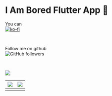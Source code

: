 # I Am Bored Flutter App 🥱


You can <br>
[![ko-fi](https://www.ko-fi.com/img/githubbutton_sm.svg)](https://ko-fi.com/V7V61GH1X)

<br>

Follow me on github <br>
![GitHub followers](https://img.shields.io/github/followers/dhruvilxcode?label=Follow%20me&style=social)

<br>

![](https://raw.githubusercontent.com/flutter/website/master/src/_assets/image/flutter-lockup.png)

|  ![](https://github.com/dhruvilxcode/i-am-bored-flutter-app/blob/master/preview.png?raw=true) | ![](https://github.com/dhruvilxcode/i-am-bored-flutter-app/blob/master/preview.png?raw=true)  |
| ------------ | ------------ |
|   |   |
